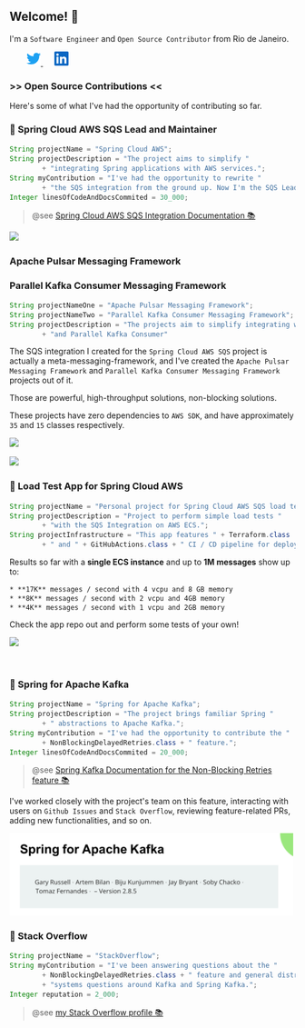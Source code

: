 ## Welcome! 👋

I'm a `Software Engineer` and `Open Source Contributor` from Rio de Janeiro.

<a href="https://twitter.com/tomazfernandes_">
  <img style="margin-left:30px" alt="Tomaz Fernandes | Twitter" width="25px" src="assets/twitter.svg" />
</a>
<a href="https://www.linkedin.com/in/tomazfernandes/">
  <img style="margin-left:20px" alt="Tomaz Fernandes | LinkedIn" width="25px" src="assets/linkedin.svg" />
</a>

<br />

### \>> Open Source Contributions <<

Here's some of what I've had the opportunity of contributing so far.

### 🍃 Spring Cloud AWS SQS Lead and Maintainer

```java
String projectName = "Spring Cloud AWS";
String projectDescription = "The project aims to simplify " 
        + "integrating Spring applications with AWS services.";
String myContribution = "I've had the opportunity to rewrite "
        + "the SQS integration from the ground up. Now I'm the SQS Lead and project maintainer. ";
Integer linesOfCodeAndDocsCommited = 30_000; 
```
> @see <a href="https://docs.awspring.io/spring-cloud-aws/docs/3.0.0-M2/reference/html/index.html#sqs-support">Spring Cloud AWS SQS Integration Documentation 📚</a>

<a align="center" href="https://github.com/awspring/spring-cloud-aws" title="Spring Cloud AWS"><img src="https://github-readme-stats.vercel.app/api/pin/?username=awspring&repo=spring-cloud-aws&theme=city_lights">
</a>


### Apache Pulsar Messaging Framework
### Parallel Kafka Consumer Messaging Framework

```java
String projectNameOne = "Apache Pulsar Messaging Framework";
String projectNameTwo = "Parallel Kafka Consumer Messaging Framework";
String projectDescription = "The projects aim to simplify integrating with Apache Pulsar "
        + "and Parallel Kafka Consumer"
```

The SQS integration I created for the `Spring Cloud AWS SQS` project is actually a meta-messaging-framework, and I've created the `Apache Pulsar Messaging Framework` and `Parallel Kafka Consumer Messaging Framework` projects out of it.

Those are powerful, high-throughput solutions, non-blocking solutions.

These projects have zero dependencies to `AWS SDK`, and have approximately `35` and `15` classes respectively.

<a align="center" href="https://github.com/tomazfernandes/apache-pulsar-messaging-framework" title="Apache Pulsar Messaging Framework"><img src="https://github-readme-stats.vercel.app/api/pin/?username=tomazfernandes&repo=apache-pulsar-messaging-framework&theme=city_lights">
</a>

<a align="center" href="https://github.com/tomazfernandes/parallel-kafka-consumer-messaging-framework" title="Parallel Kafka Consumer Messaging Framework"><img src="https://github-readme-stats.vercel.app/api/pin/?username=tomazfernandes&repo=parallel-kafka-consumer-messaging-framework&theme=city_lights">
</a>


### 🍃 Load Test App for Spring Cloud AWS

```java
String projectName = "Personal project for Spring Cloud AWS SQS load tests";
String projectDescription = "Project to perform simple load tests " 
        + "with the SQS Integration on AWS ECS.";
String projectInfrastructure = "This app features " + Terraform.class
        + " and " + GitHubActions.class + " CI / CD pipeline for deployment on ECS.";
```

Results so far with a **single ECS instance** and up to **1M messages** show up to:
```text
* **17K** messages / second with 4 vcpu and 8 GB memory
* **8K** messages / second with 2 vcpu and 4GB memory
* **4K** messages / second with 1 vcpu and 2GB memory
```

Check the app repo out and perform some tests of your own!

<a align="center" href="https://github.com/tomazfernandes/sqs-load-test" title="Sqs Load Test"><img src="https://github-readme-stats.vercel.app/api/pin/?username=tomazfernandes&repo=sqs-load-test&theme=city_lights">
</a>

<br />

### 🍃 Spring for Apache Kafka

```java
String projectName = "Spring for Apache Kafka";
String projectDescription = "The project brings familiar Spring " 
        + " abstractions to Apache Kafka.";
String myContribution = "I've had the opportunity to contribute the "
        + NonBlockingDelayedRetries.class + " feature.";
Integer linesOfCodeAndDocsCommited = 20_000; 
```

> @see <a href="https://docs.awspring.io/spring-cloud-aws/docs/3.0.0-M2/reference/html/index.html#sqs-support">Spring Kafka Documentation for the Non-Blocking Retries feature 📚</a>

I've worked closely with the project's team on this feature, interacting with users on `Github Issues` and `Stack Overflow`, reviewing feature-related PRs, adding new functionalities, and so on.


<a href="https://docs.spring.io/spring-kafka/reference/html/">
  <img alt="Spring Kafka documentation" width="500px" src="assets/spring-kafka-cover.png" />
</a>

<br />

### 🍃 Stack Overflow

```java
String projectName = "StackOverflow";
String myContribution = "I've been answering questions about the "
        + NonBlockingDelayedRetries.class + " feature and general distributed ";
        + "systems questions around Kafka and Spring Kafka.";
Integer reputation = 2_000; 
```

> @see <a href="https://stackoverflow.com/users/3692447/tomaz-fernandes">my Stack Overflow profile 📚</a>
